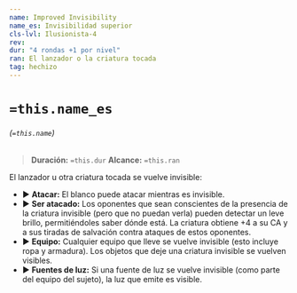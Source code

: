 ```yaml
---
name: Improved Invisibility
name_es: Invisibilidad superior
cls-lvl: Ilusionista-4
rev: 
dur: "4 rondas +1 por nivel"
ran: El lanzador o la criatura tocada
tag: hechizo
---
```

# `=this.name_es`
###### (`=this.name`)

>**Duración:** `=this.dur`
>**Alcance:** `=this.ran`

El lanzador u otra criatura tocada se vuelve invisible: 
- ▶ **Atacar:** El blanco puede atacar mientras es invisible. 
- ▶ **Ser atacado:** Los oponentes que sean conscientes de la presencia de la criatura invisible (pero que no puedan verla) pueden detectar un leve brillo, permitiéndoles saber dónde está. La criatura obtiene +4 a su CA y a sus tiradas de salvación contra ataques de estos oponentes. 
- ▶ **Equipo:** Cualquier equipo que lleve se vuelve invisible (esto incluye ropa y armadura). Los objetos que deje una criatura invisible se vuelven visibles. 
- ▶ **Fuentes de luz:** Si una fuente de luz se vuelve invisible (como parte del equipo del sujeto), la luz que emite es visible.